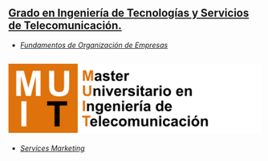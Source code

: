 ## [Grado en Ingeniería de Tecnologías y Servicios de Telecomunicación.](http://www.upv.es/titulaciones/GITTEL/indexc.html)    
  - [*Fundamentos de Organización de Empresas*](http://www.upv.es/titulaciones/GITTEL/menu_1013789c.html)    

## [![MUIT](MUIT.png)](http://www.upv.es/titulaciones/MUITEL/indexc.html)
  - [*Services Marketing*](http://www.upv.es/titulaciones/MUITEL/menu_1015031c.html)

